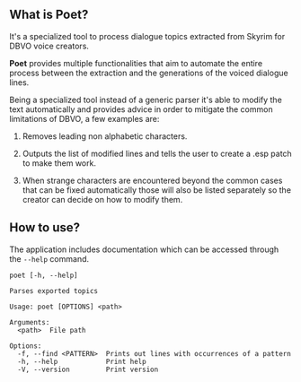 ## What is Poet?

It's a specialized tool to process dialogue topics extracted from Skyrim for DBVO voice creators.

**Poet** provides multiple functionalities that aim to automate the entire process between the extraction and the generations of the voiced dialogue lines.

Being a specialized tool instead of a generic parser it's able to modify the text automatically and provides advice in order to mitigate the common limitations of DBVO, a few examples are:

1. Removes leading non alphabetic characters.

2. Outputs the list of modified lines and tells the user to create a .esp patch to make them work.

3. When strange characters are encountered beyond the common cases that can be fixed automatically those will also be listed separately so the creator can decide on how to modify them.

## How to use?

The application includes documentation which can be accessed through the `--help` command.

`poet [-h, --help]`

```
Parses exported topics

Usage: poet [OPTIONS] <path>

Arguments:
  <path>  File path

Options:
  -f, --find <PATTERN>  Prints out lines with occurrences of a pattern
  -h, --help            Print help
  -V, --version         Print version
```
